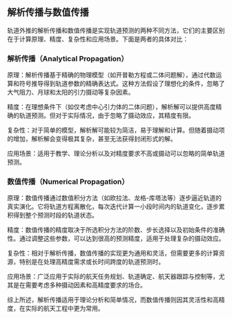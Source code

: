 ## 解析传播与数值传播


轨道外推的解析传播和数值传播是实现轨道预测的两种不同方法，它们的主要区别在于计算原理、精度、复杂性和应用场景。下面是两者的具体对比：

### 解析传播（Analytical Propagation）
原理：解析传播基于精确的物理模型（如开普勒方程或二体问题解），通过代数运算和符号推导得到轨道参数的精确表达式。这种方法假设了理想化的条件，忽略了大气阻力、月球和太阳的引力摄动等复杂因素。

精度：在理想条件下（如仅考虑中心引力体的二体问题），解析解可以提供高度精确的轨道预测。但对于实际情况，由于忽略了摄动效应，其精度有限。

复杂性：对于简单的模型，解析解可能较为简洁，易于理解和计算。但随着摄动项的增加，解析解会变得极其复杂，甚至无法获得封闭形式的解。

应用场景：适用于教学、理论分析以及对精度要求不高或摄动可以忽略的简单轨道预测。

### 数值传播（Numerical Propagation）
原理：数值传播通过数值积分方法（如欧拉法、龙格-库塔法等）逐步逼近轨道的真实演化。它将轨道方程离散化，每次迭代计算一小段时间内的轨道变化，逐步累积得到整个预测时段的轨道状态。

精度：数值传播的精度取决于所选积分方法的阶数、步长选择以及初始条件的准确性。通过调整这些参数，可以达到很高的预测精度，适用于处理复杂的摄动效应。

复杂性：相对于解析传播，数值传播的实现更为通用和灵活，但需要更多的计算资源，特别是在处理高精度需求或长时间跨度的轨道预测时。

应用场景：广泛应用于实际的航天任务规划、轨道确定、航天器跟踪与控制等，尤其是在需要考虑多种摄动因素和高精度要求的场合。

综上所述，解析传播适用于理论分析和简单情况，而数值传播则因其灵活性和高精度，在实际的航天工程中更为常用。